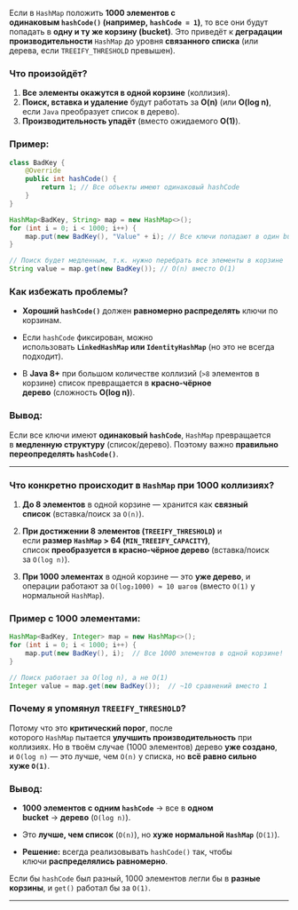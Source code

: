 Если в `HashMap` положить **1000 элементов с одинаковым `hashCode()` (например, `hashCode = 1`)**, то все они будут попадать в **одну и ту же корзину (bucket)**. Это приведёт к **деградации производительности** `HashMap` до уровня **связанного списка** (или дерева, если `TREEIFY_THRESHOLD` превышен).

### Что произойдёт?
1. **Все элементы окажутся в одной корзине** (коллизия).    
2. **Поиск, вставка и удаление** будут работать за **O(n)** (или **O(log n)**, если `Java` преобразует список в дерево).    
3. **Производительность упадёт** (вместо ожидаемого **O(1)**).    

### Пример:
```java
class BadKey {
    @Override
    public int hashCode() {
        return 1; // Все объекты имеют одинаковый hashCode
    }
}

HashMap<BadKey, String> map = new HashMap<>();
for (int i = 0; i < 1000; i++) {
    map.put(new BadKey(), "Value" + i); // Все ключи попадают в один bucket
}

// Поиск будет медленным, т.к. нужно перебрать все элементы в корзине
String value = map.get(new BadKey()); // O(n) вместо O(1)
```

### Как избежать проблемы?
- **Хороший `hashCode()`** должен **равномерно распределять** ключи по корзинам.
    
- Если `hashCode` фиксирован, можно использовать **`LinkedHashMap` или `IdentityHashMap`** (но это не всегда подходит).
    
- В **Java 8+** при большом количестве коллизий (`>8` элементов в корзине) список превращается в **красно-чёрное дерево** (сложность **O(log n)**).
    

### Вывод:
Если все ключи имеют **одинаковый `hashCode`**, `HashMap` превращается в **медленную структуру** (список/дерево). Поэтому важно **правильно переопределять `hashCode()`**.

---
### Что конкретно происходит в `HashMap` при 1000 коллизиях?

1. **До 8 элементов** в одной корзине — хранится как **связный список** (вставка/поиск за `O(n)`).
    
2. **При достижении 8 элементов (`TREEIFY_THRESHOLD`)** и если **размер `HashMap` > 64 (`MIN_TREEIFY_CAPACITY`)**, список **преобразуется в красно-чёрное дерево** (вставка/поиск за `O(log n)`).
    
3. **При 1000 элементах** в одной корзине — это **уже дерево**, и операции работают за `O(log₂1000) ≈ 10 шагов` (вместо `O(1)` у нормальной `HashMap`).
    

### Пример с 1000 элементами:
```java
HashMap<BadKey, Integer> map = new HashMap<>();
for (int i = 0; i < 1000; i++) {
    map.put(new BadKey(), i);  // Все 1000 элементов в одной корзине!
}

// Поиск работает за O(log n), а не O(1)
Integer value = map.get(new BadKey());  // ~10 сравнений вместо 1
```

### Почему я упомянул `TREEIFY_THRESHOLD`?
Потому что это **критический порог**, после которого `HashMap` пытается **улучшить производительность** при коллизиях. Но в твоём случае (1000 элементов) дерево **уже создано**, и `O(log n)` — это лучше, чем `O(n)` у списка, но **всё равно сильно хуже `O(1)`**.

### Вывод:
- **1000 элементов с одним `hashCode`** → все в **одном bucket** → **дерево** (`O(log n)`).
    
- Это **лучше, чем список** (`O(n)`), но **хуже нормальной `HashMap`** (`O(1)`).
    
- **Решение:** всегда реализовывать `hashCode()` так, чтобы ключи **распределялись равномерно**.
    

Если бы `hashCode` был разный, 1000 элементов легли бы в **разные корзины**, и `get()` работал бы за `O(1)`.

---


